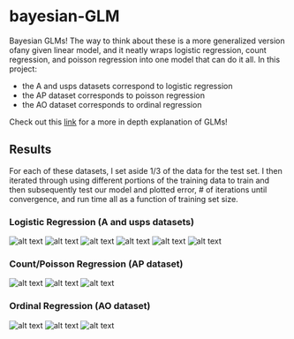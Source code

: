 # bayesian-GLM
Bayesian GLMs! The way to think about these is a more generalized version ofany given linear model, and it neatly wraps logistic regression, count regression, and poisson regression into one model that can do it all. In this project:
- the A and usps datasets correspond to logistic regression
- the AP dataset corresponds to poisson regression
- the AO dataset corresponds to ordinal regression

Check out this [link](https://towardsdatascience.com/generalized-linear-models-9cbf848bb8ab) for a more in depth explanation of GLMs!

## Results
For each of these datasets, I set aside 1/3 of the data for the test set. I then iterated through using different portions of the training data to train and then subsequently test our model and plotted error, # of iterations until convergence, and run time all as a function of training set size.

### Logistic Regression (A and usps datasets)
![alt text](https://github.com/bjmcshane/bayesian-GLM/blob/main/images/A.png?raw=true)
![alt text](https://github.com/bjmcshane/bayesian-GLM/blob/main/images/A_iterations.png?raw=true)
![alt text](https://github.com/bjmcshane/bayesian-GLM/blob/main/images/A_runtime.png?raw=true)
![alt text](https://github.com/bjmcshane/bayesian-GLM/blob/main/images/usps.png?raw=true)
![alt text](https://github.com/bjmcshane/bayesian-GLM/blob/main/images/usps_iterations.png?raw=true)
![alt text](https://github.com/bjmcshane/bayesian-GLM/blob/main/images/usps_runtime.png?raw=true)


### Count/Poisson Regression (AP dataset)
![alt text](https://github.com/bjmcshane/bayesian-GLM/blob/main/images/AP.png?raw=true)
![alt text](https://github.com/bjmcshane/bayesian-GLM/blob/main/images/AP_iterations.png?raw=true)
![alt text](https://github.com/bjmcshane/bayesian-GLM/blob/main/images/AP_runtime.png?raw=true)


### Ordinal Regression (AO dataset)
![alt text](https://github.com/bjmcshane/bayesian-GLM/blob/main/images/AO.png?raw=true)
![alt text](https://github.com/bjmcshane/bayesian-GLM/blob/main/images/AO_iterations.png?raw=true)
![alt text](https://github.com/bjmcshane/bayesian-GLM/blob/main/images/AO_runtime.png?raw=true)



